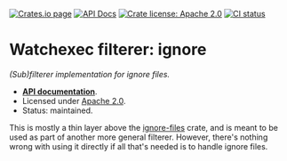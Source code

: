 [![Crates.io page](https://badgen.net/crates/v/watchexec-filterer-ignore)](https://crates.io/crates/watchexec-filterer-ignore)
[![API Docs](https://docs.rs/watchexec-filterer-ignore/badge.svg)][docs]
[![Crate license: Apache 2.0](https://badgen.net/badge/license/Apache%202.0)][license]
[![CI status](https://github.com/watchexec/watchexec/actions/workflows/check.yml/badge.svg)](https://github.com/watchexec/watchexec/actions/workflows/check.yml)

# Watchexec filterer: ignore

_(Sub)filterer implementation for ignore files._

- **[API documentation][docs]**.
- Licensed under [Apache 2.0][license].
- Status: maintained.

This is mostly a thin layer above the [ignore-files](../../ignore-files) crate, and is meant to be
used as part of another more general filterer. However, there's nothing wrong with using it
directly if all that's needed is to handle ignore files.

[docs]: https://docs.rs/watchexec-filterer-ignore
[license]: ../../../LICENSE
